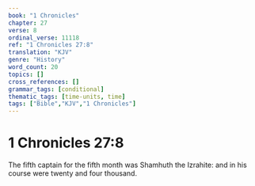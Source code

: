 ```yaml
---
book: "1 Chronicles"
chapter: 27
verse: 8
ordinal_verse: 11118
ref: "1 Chronicles 27:8"
translation: "KJV"
genre: "History"
word_count: 20
topics: []
cross_references: []
grammar_tags: [conditional]
thematic_tags: [time-units, time]
tags: ["Bible","KJV","1 Chronicles"]
---
```


# 1 Chronicles 27:8

The fifth captain for the fifth month was Shamhuth the Izrahite: and in his course were twenty and four thousand.
